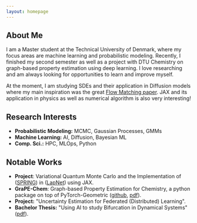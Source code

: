 ```yaml
---
layout: homepage
---
```


## About Me

I am a Master student at the Technical University of Denmark, where my focus areas are machine learning and probabilistic modeling. Recently, I finished my second semester
as well as a project with DTU Chemistry on graph-based property estimation using deep learning. I love researching and am always looking for
opportunities to learn and improve myself.

At the moment, I am studying SDEs and their application in Diffusion models where my main
inspiration was the great [Flow Matching paper](https://arxiv.org/abs/2210.02747"). JAX and its
application in physics as well as numerical algorithm is also very interesting!




## Research Interests

- **Probabilistic Modeling:**  MCMC, Gaussian Processes, GMMs
- **Machine Learning:** AI, Diffusion, Bayesian ML
- **Comp. Sci.:** HPC, MLOps, Python




## Notable Works

- **Project**: Variational Quantum Monte Carlo and the Implementation of ([SPRING](https://arxiv.org/abs/2401.10190)) in ([LapNet](https://www.nature.com/articles/s42256-024-00794-x)) using JAX.
- **GraPE-Chem**: Graph-based Property Estimation for Chemistry, a python package on top of PyTorch-Geometric ([github](https://github.com/aerte/GraPE), [pdf](./assets/files/GraPE-Chem-report.pdf)).
- **Project:** "Uncertainty Estimation for Federated (Distributed) Learning".
- **Bachelor Thesis:** "Using AI to study Bifurcation in Dynamical Systems" ([pdf](./assets/files/AI-for-Bifurcations.pdf)).

